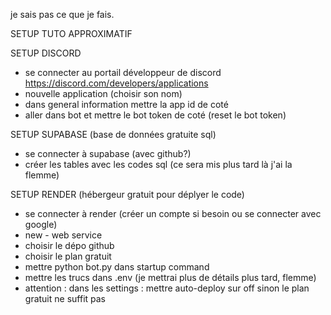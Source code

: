 je sais pas ce que je fais.

SETUP TUTO APPROXIMATIF

SETUP DISCORD
- se connecter au portail développeur de discord https://discord.com/developers/applications
- nouvelle application (choisir son nom)
- dans general information mettre la app id de coté
- aller dans bot et mettre le bot token de coté (reset le bot token)

SETUP SUPABASE (base de données gratuite sql)
- se connecter à supabase (avec github?)
- créer les tables avec les codes sql (ce sera mis plus tard là j'ai la flemme)

SETUP RENDER (hébergeur gratuit pour déplyer le code)
- se connecter à render (créer un compte si besoin ou se connecter avec google)
- new - web service
- choisir le dépo github
- choisir le plan gratuit
- mettre python bot.py dans startup command
- mettre les trucs dans .env (je mettrai plus de détails plus tard, flemme)
- attention : dans les settings : mettre auto-deploy sur off sinon le plan gratuit ne suffit pas
